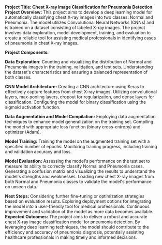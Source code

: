 **Project Title: Chest X-ray Image Classification for Pneumonia Detection**
**Project Overview:**
This project aims to develop a deep learning model for automatically classifying chest X-ray images into 
two classes: Normal and Pneumonia. The model utilizes Convolutional Neural Networks (CNNs) and is trained on a dataset consisting 
of labeled X-ray images. The project involves data exploration, model development, training, and evaluation to create a reliable tool 
for assisting medical professionals in identifying cases 
of pneumonia in chest X-ray images.

**Project Components:**

**Data Exploration:**
Counting and visualizing the distribution of Normal and Pneumonia images in the training, validation, and test sets.
Understanding the dataset's characteristics and ensuring a balanced representation of both classes.

**CNN Model Architecture:**
Creating a CNN architecture using Keras to effectively capture features from chest X-ray images.
Utilizing convolutional layers, max-pooling layers, dropout for regularization, and dense layers for classification.
Configuring the model for binary classification using the sigmoid activation function.

**Data Augmentation and Model Compilation:**
Employing data augmentation techniques to enhance model generalization on the training set.
Compiling the model with appropriate loss function (binary cross-entropy) and optimizer (Adam).

**Model Training:**
Training the model on the augmented training set with a specified number of epochs.
Monitoring training progress, including training and validation accuracy and loss.

**Model Evaluation:**
Assessing the model's performance on the test set to measure its ability to correctly classify Normal and Pneumonia cases.
Generating a confusion matrix and visualizing the results to understand the model's strengths and weaknesses.
Loading new chest X-ray images from both Normal and Pneumonia classes to validate the model's performance on unseen data.

**Next Steps:**
Considering further fine-tuning or optimization strategies based on evaluation results.
Exploring deployment options for integrating the model into a user-friendly tool for medical professionals.
Continuous improvement and validation of the model as more data becomes available.
**Expected Outcomes:**
The project aims to deliver a robust and accurate chest X-ray image classification model for pneumonia detection. By leveraging deep learning techniques, the model should contribute to the efficiency and accuracy of pneumonia diagnosis, potentially assisting healthcare professionals in making timely and informed decisions.
